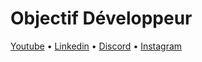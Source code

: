 # Objectif Développeur
[Youtube](https://www.youtube.com/c/ObjectifDéveloppeur) • [Linkedin](https://www.linkedin.com/in/maxime-lathi%C3%A8re/) • [Discord](https://discord.gg/GdDaaE4kzD) • [Instagram](https://www.instagram.com/objectif.developpeur/?hl=fr)
<!--
**ObjectifDeveloppeur/ObjectifDeveloppeur** is a ✨ _special_ ✨ repository because its `README.md` (this file) appears on your GitHub profile.

Here are some ideas to get you started:

- 🔭 I’m currently working on ...
- 🌱 I’m currently learning ...
- 👯 I’m looking to collaborate on ...
- 🤔 I’m looking for help with ...
- 💬 Ask me about ...
- 📫 How to reach me: ...
- 😄 Pronouns: ...
- ⚡ Fun fact: ...
-->
